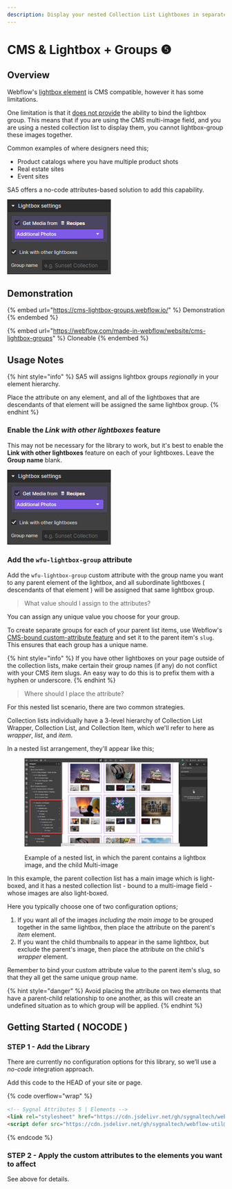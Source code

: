 ```yaml
---
description: Display your nested Collection List Lightboxes in separate groups
---
```


# CMS & Lightbox + Groups ❺

## Overview <a href="#display-captions-in-webflows-lightboxes" id="display-captions-in-webflows-lightboxes"></a>

Webflow's [lightbox element](https://university.webflow.com/lesson/lightbox) is CMS compatible, however it has some limitations.

One limitation is that it [does not provide](https://discourse.webflow.com/t/full-cms-lightbox/33669) the ability to bind the lightbox group. This means that if you are using the CMS multi-image field, and you are using a nested collection list to display them, you cannot lightbox-group these images together.  &#x20;

Common examples of where designers need this;

* Product catalogs where you have multiple product shots
* Real estate sites
* Event sites&#x20;

SA5 offers a no-code attributes-based solution to add this capability.&#x20;

![](<../.gitbook/assets/image (4).png>)

## Demonstration

{% embed url="https://cms-lightbox-groups.webflow.io/" %}
Demonstration
{% endembed %}

{% embed url="https://webflow.com/made-in-webflow/website/cms-lightbox-groups" %}
Cloneable
{% endembed %}

## Usage Notes <a href="#usage-notes" id="usage-notes"></a>

{% hint style="info" %}
SA5 will assigns lightbox groups _regionally_ in your element hierarchy.&#x20;

Place the attribute on any element, and all of the lightboxes that are descendants of that element will be assigned the same lightbox group.&#x20;
{% endhint %}

### Enable the _Link with other lightboxes_ feature

This may not be necessary for the library to work, but it's best to enable the **Link with other lightboxes** feature on each of your lightboxes. Leave the **Group name** blank.&#x20;

![](<../.gitbook/assets/image (5).png>)

### Add the `wfu-lightbox-group` attribute <a href="#wfu-lightbox-captions-attribute" id="wfu-lightbox-captions-attribute"></a>

Add the `wfu-lightbox-group` custom attribute with the group name you want to any parent element of the lightbox, and all subordinate lightboxes ( descendants of that element ) will be assigned that same lightbox group.&#x20;

> What value should I assign to the attributes?

You can assign any unique value you choose for your group.&#x20;

To create separate groups for each of your parent list items, use Webflow's [CMS-bound custom-attribute feature](https://university.webflow.com/lesson/custom-attributes#how-to-use-cms-data-in-custom-attributes) and set it to the parent item's `slug`. This ensures that each group has a unique name.&#x20;

{% hint style="info" %}
If you have other lightboxes on your page outside of the collection lists, make certain their group names (if any) do not conflict with your CMS item slugs. An easy way to do this is to prefix them with a hyphen or underscore.&#x20;
{% endhint %}

> Where should I place the attribute?

For this nested list scenario, there are two common strategies.&#x20;

Collection lists individually have a 3-level hierarchy of Collection List Wrapper, Collection List, and Collection Item, which we'll refer to here as _wrapper_, _list_, and _item_. &#x20;

In a nested list arrangement, they'll appear like this;&#x20;

<figure><img src="../.gitbook/assets/image (6).png" alt=""><figcaption><p>Example of a nested list, in which the parent contains a lightbox image, and the child Multi-image</p></figcaption></figure>

In this example, the parent collection list has a main image which is light-boxed, and it has a nested collection list - bound to a multi-image field - whose images are also light-boxed. &#x20;

Here you typically choose one of two configuration options;

1. If you want all of the images _including the main image_ to be grouped together in the same lightbox, then place the attribute on the parent's _item_ element.
2. If you want the child thumbnails to appear in the same lightbox, but exclude the parent's image, then place the attribute on the child's _wrapper_ element.

Remember to bind your custom attribute value to the parent item's slug, so that they all get the same unique group name.&#x20;

{% hint style="danger" %}
Avoid placing the attribute on two elements that have a parent-child relationship to one another, as this will create an undefined situation as to which group will be applied.&#x20;
{% endhint %}

## Getting Started ( NOCODE ) <a href="#getting-started-nocode" id="getting-started-nocode"></a>

### STEP 1 - Add the Library <a href="#step-1---add-the-library" id="step-1---add-the-library"></a>

There are currently no configuration options for this library, so we’ll use a _no-code_ integration approach.

Add this code to the HEAD of your site or page.

{% code overflow="wrap" %}
```html
<!-- Sygnal Attributes 5 | Elements -->  
<link rel="stylesheet" href="https://cdn.jsdelivr.net/gh/sygnaltech/webflow-util@5.2.17/dist/css/webflow-elements.css">
<script defer src="https://cdn.jsdelivr.net/gh/sygnaltech/webflow-util@5.2.17/dist/nocode/webflow-elements.js"></script>
```
{% endcode %}

### STEP 2 - Apply the custom attributes to the elements you want to affect <a href="#step-2---apply-the-custom-attributes-to-the-elements-you-want-to-affect" id="step-2---apply-the-custom-attributes-to-the-elements-you-want-to-affect"></a>

See above for details.





